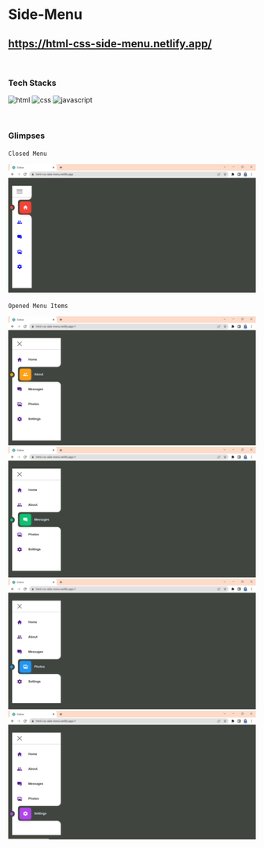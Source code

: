 # **Side-Menu**

## **https://html-css-side-menu.netlify.app/**

<br/>

### **Tech Stacks**

<p>
    <img src="https://img.shields.io/badge/HTML-E34F26?style=for-the-badge&logo=html5&logoColor=white" alt="html" />
    <img src="https://img.shields.io/badge/CSS-1572B6?style=for-the-badge&logo=css3&logoColor=white" alt="css" />
    <img src="https://img.shields.io/badge/JavaScript-343132?style=for-the-badge&logo=javascript&logoColor=F7DF1E" alt="javascript" />
</p>

<br/>

### **Glimpses**

`Closed Menu`

![iconsonly](https://github.com/pragati-tripathi05/SmallProjects/blob/master/CurvedSideMenu/ss/closed.png)

`Opened Menu Items`

![menuitems](https://github.com/pragati-tripathi05/SmallProjects/blob/master/CurvedSideMenu/ss/1.png)
![menuitems](https://github.com/pragati-tripathi05/SmallProjects/blob/master/CurvedSideMenu/ss/2.png)
![menuitems](https://github.com/pragati-tripathi05/SmallProjects/blob/master/CurvedSideMenu/ss/3.png)
![menuitems](https://github.com/pragati-tripathi05/SmallProjects/blob/master/CurvedSideMenu/ss/4.png)
